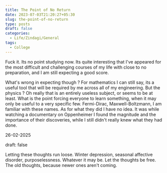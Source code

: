 ```yaml
---
title: The Point of No Return
date: 2023-07-03T21:20:27+05:30
slug: the-point-of-no-return
type: posts
draft: false
categories:
  - Life/Zindagi/General
tags:
  - College
---
```


Fuck it. 
Its no point studying now. Its quite interesting that I've appeared for the most difficult and challenging courses of my life with close to no preparation, and I am still expecting a good score. 

What's wrong in expecting though ? For mathematics I can still say, its a useful tool that will be required by me across all of my engineering. But the physics ? Oh really that is an entirely useless subject, or seems to be at least.  What is the point forcing everyone to learn something, when it may only be useful to a very specific few.  Fermi-Dirac, Maxwell-Boltzmann, I am familiar with these names. As for what they did I have no idea.  It was while watching a documentary on Oppenheimer I found the magnitude and the importance of their discoveries, while I still didn't really knew what they had done. 



26-02-2025

draft: false 

Letting these thoughts run loose. Winter depression, seasonal affective disorder, purposelessness. Whatever it may be. Let the thoughts be free. The old thoughts, because newer ones aren't coming. 
